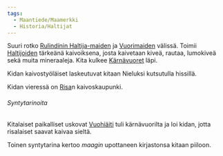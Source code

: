 ```yaml
---
tags:
  - Maantiede/Maamerkki
  - Historia/Haltijat
---
```

Suuri rotko [Rulindínin Haltija-maiden](Rulindínin%20Haltija-maat.md) ja [Vuorimaiden](Vuorimaat) välissä.
Toimii [Haltijoiden](Haltijat.md) tärkeänä kaivoiksena, josta kaivetaan kiveä, rautaa, lumokiveä sekä muita mineraaleja. Kita kulkee [Kärnävuoret](Kärnävuoret.md) läpi. 

Kidan kaivostyöläiset laskeutuvat kitaan Nieluksi kutsutulla hissillä.

Kidan vieressä on [Risa](Risa.md)n kaivoskaupunki.


###### Syntytarinoita

Kitalaiset paikalliset uskovat [Vuohiäiti](Vuohiäiti.md) tuli kärnävuorilta ja loi kidan, jotta risalaiset saavat kaivaa sieltä.

Toinen syntytarina kertoo *maagin* upottaneen kirjastonsa kitaan piiloon.
